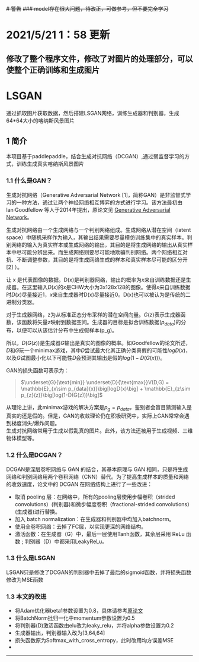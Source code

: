 ~~# 警告~~
~~### model存在很大问题，待改正，可做参考，但不要完全学习~~
# 2021/5/21 1：58 更新
## 修改了整个程序文件，修改了对图片的处理部分，可以使整个正确训练和生成图片
# LSGAN
通过抓取图片获取数据，然后搭建LSGAN网络，训练生成器和判别器，生成64*64大小的喀纳斯风景图片
## 1 简介
本项目基于paddlepaddle，结合生成对抗网络（DCGAN）,通过弱监督学习的方式，训练生成真实喀纳斯风景图片

### 1.1 什么是GAN？

生成对抗网络（Generative Adversarial Network [1]，简称GAN）是非监督式学习的一种方法，通过让两个神经网络相互博弈的方式进行学习。该方法最初由 lan·Goodfellow 等人于2014年提出，原论文见 [Generative Adversarial Network](https://arxiv.org/abs/1406.2661)。

  生成对抗网络由一个生成网络与一个判别网络组成。生成网络从潜在空间（latent space）中随机采样作为输入，其输出结果需要尽量模仿训练集中的真实样本。判别网络的输入为真实样本或生成网络的输出，其目的是将生成网络的输出从真实样本中尽可能分辨出来。而生成网络则要尽可能地欺骗判别网络。两个网络相互对抗、不断调整参数，其目的是将生成网络生成的样本和真实样本尽可能的区分开[2] ）。 
  
让 x 是代表图像的数据。D(x)是判别器网络，输出的概率为$x$来自训练数据还是生成器。在这里输入$D(x)$的$x$是CHW大小为3x128x128的图像。使得$x$来自训练数据时$D(x)$尽量接近1，$x$来自生成器时D(x)尽量接近0。D(x)也可以被认为是传统的二进制分类器。

对于生成器网络，z为从标准正态分布采样的潜在空间向量。$G(z)$表示生成器函数，该函数将矢量$z$映射到数据空间。生成器的目标是拟合训练数据($p_{data}$)的分布，以便可以从该估计分布中生成假样本(p_g)。

所以，$D(G(z))$是生成器$G$输出是真实的图像的概率。如Goodfellow的论文所述，$D$和$G$玩一个minimax游戏，其中$D$尝试最大化其正确分类真假的可能性$logD(x)$，以及$G$试图最小化以下可能性$D$会预测其输出是假的$log(1-D(G(x)))$。

GAN的损失函数可表示为：

> $\underset{G}{\text{min}} \underset{D}{\text{max}}V(D,G) = \mathbb{E}_{x\sim p_{data}(x)}\big[logD(x)\big] + \mathbb{E}_{z\sim p_{z}(z)}\big[log(1-D(G(z)))\big]$

从理论上讲，此minimax游戏的解决方案是$p_g = p_{data}$，鉴别者会盲目猜测输入是真实的还是假的。但是，GAN的收敛理论仍在积极研究中，实际上GAN常常会遇到梯度消失/爆炸问题。  
生成对抗网络常用于生成以假乱真的图片。此外，该方法还被用于生成视频、三维物体模型等。


### 1.2 什么是DCGAN？

DCGAN是深层卷积网络与 GAN 的结合，其基本原理与 GAN 相同，只是将生成网络和判别网络用两个卷积网络（CNN）替代。为了提高生成样本的质量和网络的收敛速度，论文中的 DCGAN 在网络结构上进行了一些改进：

 * 取消 pooling 层：在网络中，所有的pooling层使用步幅卷积（strided convolutions）(判别器)和微步幅度卷积（fractional-strided convolutions）(生成器)进行替换。
 * 加入 batch normalization：在生成器和判别器中均加入batchnorm。
 * 使用全卷积网络：去掉了FC层，以实现更深的网络结构。
 * 激活函数：在生成器（G）中，最后一层使用Tanh函数，其余层采用 ReLu 函数 ; 判别器（D）中都采用LeakyReLu。  

 ### 1.3 什么是LSGAN
 LSGAN只是修改了DCGAN的判别器中去掉了最后的sigmoid函数，并将损失函数修改为MSE函数
  ### 1.3 本文的改进
         
   * 将Adam优化器beta1参数设置为0.8，具体请参考[原论文](https://arxiv.org/abs/1412.6980)
   * 将BatchNorm批归一化中momentum参数设置为0.5
   * 将判别器(D)激活函数由elu改为leaky_relu，并将alpha参数设置为0.2
   * 生成器输出，判别器输入改为[3,64,64]
   * 损失函数原为Softmax_with_cross_entropy，此时改用均方误差MSE
   * 
   ---
 
